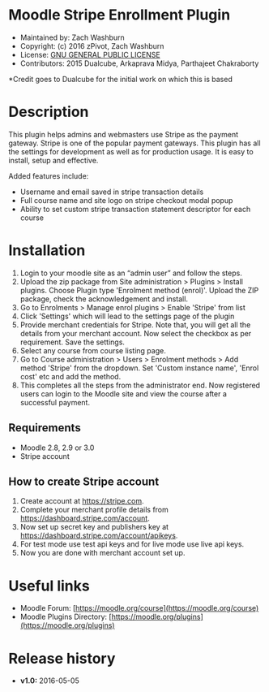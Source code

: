 Moodle Stripe Enrollment Plugin
=======================
* Maintained by: Zach Washburn
* Copyright: (c) 2016 zPivot, Zach Washburn
* License: [GNU GENERAL PUBLIC LICENSE](LICENSE)
* Contributors:  2015 Dualcube, Arkaprava Midya, Parthajeet Chakraborty

*Credit goes to Dualcube for the initial work on which this is based

Description
===========
This plugin helps admins and webmasters use Stripe as the payment gateway. Stripe is one of the popular payment gateways. This plugin has all the settings for development as well as for production usage. It is easy to install, setup and effective.

Added features include:
* Username and email saved in stripe transaction details
* Full course name and site logo on stripe checkout modal popup
* Ability to set custom stripe transaction statement descriptor for each course


Installation
============
1. Login to your moodle site as an “admin user” and follow the steps.
2. Upload the zip package from Site administration > Plugins > Install plugins. Choose Plugin type 'Enrolment method (enrol)'. Upload the ZIP package, check the acknowledgement and install.
3. Go to Enrolments > Manage enrol plugins > Enable 'Stripe' from list
4. Click 'Settings' which will lead to the settings page of the plugin
5. Provide merchant credentials for Stripe. Note that, you will get all the details from your merchant account. Now select the checkbox as per requirement. Save the settings.
6. Select any course from course listing page.
7. Go to Course administration > Users > Enrolment methods > Add method 'Stripe' from the dropdown. Set 'Custom instance name', 'Enrol cost' etc and add the method.
8. This completes all the steps from the administrator end. Now registered users can login to the Moodle site and view the course after a successful payment.


Requirements
------------
* Moodle 2.8, 2.9 or 3.0
* Stripe account


How to create Stripe account
--------------
1. Create account at https://stripe.com.
2. Complete your merchant profile details from https://dashboard.stripe.com/account.
3. Now set up secret key and publishers key at https://dashboard.stripe.com/account/apikeys.
4. For test mode use test api keys and for live mode use live api keys.
5. Now you are done with merchant account set up.


Useful links
============
* Moodle Forum: [https://moodle.org/course](https://moodle.org/course)
* Moodle Plugins Directory:  [https://moodle.org/plugins](https://moodle.org/plugins)


Release history
===============
* **v1.0:** 2016-05-05





